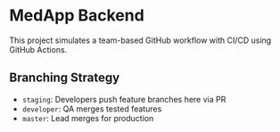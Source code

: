 # MedApp Backend

This project simulates a team-based GitHub workflow with CI/CD using GitHub Actions.

## Branching Strategy
- `staging`: Developers push feature branches here via PR
- `developer`: QA merges tested features
- `master`: Lead merges for production

